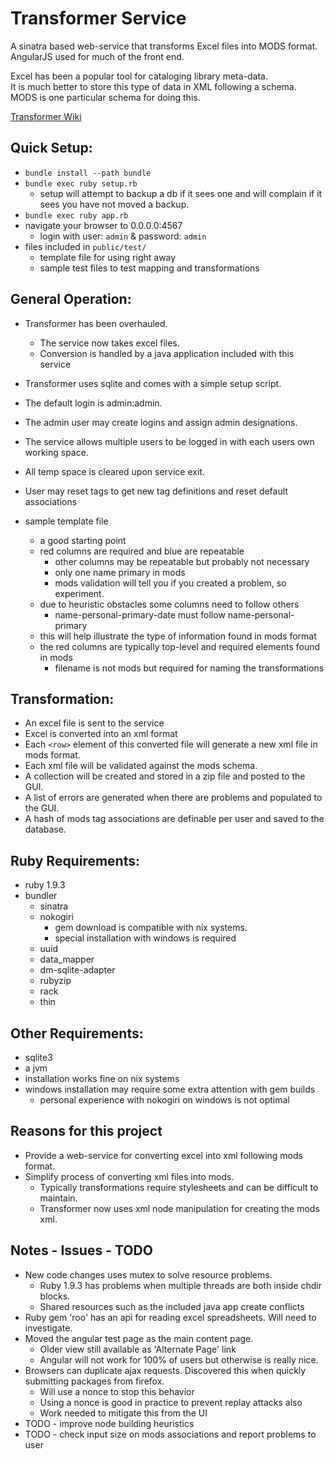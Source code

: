 Transformer Service
===================
A sinatra based web-service that transforms Excel files into MODS format.
AngularJS used for much of the front end.

Excel has been a popular tool for cataloging library meta-data.  
It is much better to store this type of data in XML following a schema.
MODS is one particular schema for doing this.

[Transformer Wiki](https://github.com/jonpitts/transformer/wiki)

Quick Setup:
------------
  * `bundle install --path bundle`
  * `bundle exec ruby setup.rb`
    * setup will attempt to backup a db if it sees one and will complain if it sees you have not moved a backup.
  * `bundle exec ruby app.rb`
  * navigate your browser to 0.0.0.0:4567
    * login with user: `admin` & password: `admin`
  * files included in `public/test/`
    * template file for using right away
    * sample test files to test mapping and transformations


General Operation:
------------------
  * Transformer has been overhauled.
    * The service now takes excel files.
    * Conversion is handled by a java application included with this service
  * Transformer uses sqlite and comes with a simple setup script.
  * The default login is admin:admin.
  * The admin user may create logins and assign admin designations.
  * The service allows multiple users to be logged in with each users own working space.
  * All temp space is cleared upon service exit.
  * User may reset tags to get new tag definitions and reset default associations
  
  * sample template file
    * a good starting point
    * red columns are required and blue are repeatable
      * other columns may be repeatable but probably not necessary
      * only one name primary in mods
      * mods validation will tell you if you created a problem, so experiment.
    * due to heuristic obstacles some columns need to follow others
      * name-personal-primary-date must follow name-personal-primary
    * this will help illustrate the type of information found in mods format
    * the red columns are typically top-level and required elements found in mods
      * filename is not mods but required for naming the transformations
  
Transformation:
---------------
  * An excel file is sent to the service
  * Excel is converted into an xml format
  * Each `<row>` element of this converted file will generate a new xml file in mods format.
  * Each xml file will be validated against the mods schema.
  * A collection will be created and stored in a zip file and posted to the GUI.
  * A list of errors are generated when there are problems and populated to the GUI.
  * A hash of mods tag associations are definable per user and saved to the database.
  
  
Ruby Requirements:
------------------
  * ruby 1.9.3
  * bundler
    * sinatra
    * nokogiri
      * gem download is compatible with nix systems.
      * special installation with windows is required
    * uuid
    * data_mapper
    * dm-sqlite-adapter
    * rubyzip
    * rack
    * thin
  
Other Requirements:
-------------------
  * sqlite3
  * a jvm
  * installation works fine on nix systems
  * windows installation may require some extra attention with gem builds
    * personal experience with nokogiri on windows is not optimal
  
Reasons for this project
------------------------
  * Provide a web-service for converting excel into xml following mods format.
  * Simplify process of converting xml files into mods.
    * Typically transformations require stylesheets and can be difficult to maintain.
    * Transformer now uses xml node manipulation for creating the mods xml.
    
Notes - Issues - TODO
---------------------
  * New code changes uses mutex to solve resource problems.
    * Ruby 1.9.3 has problems when multiple threads are both inside chdir blocks.
    * Shared resources such as the included java app create conflicts
  * Ruby gem 'roo' has an api for reading excel spreadsheets.  Will need to investigate.
  * Moved the angular test page as the main content page.
    * Older view still available as 'Alternate Page' link
    * Angular will not work for 100% of users but otherwise is really nice.
  * Browsers can duplicate ajax requests. Discovered this when quickly submitting packages from firefox.
    * Will use a nonce to stop this behavior
    * Using a nonce is good in practice to prevent replay attacks also
    * Work needed to mitigate this from the UI
  * TODO - improve node building heuristics
  * TODO - check input size on mods associations and report problems to user
